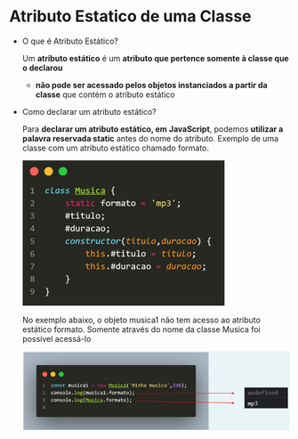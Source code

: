 # Atributo Estatico de uma Classe

- O que é Atributo Estático?
    
    Um **atributo estático** é um **atributo que pertence somente à classe que o declarou**
    
    - **não pode ser acessado pelos objetos instanciados a partir da classe** que contém o atributo estático
- Como declarar um atributo estático?
    
    Para **declarar um atributo estático, em JavaScript**, podemos **utilizar a palavra reservada static** antes do nome do atributo. Exemplo de uma classe com um atributo estático chamado formato.
    
    ![Untitled](Atributo%20Estatico%20de%20uma%20Classe%207ad5423095534e2a80a562b83dae3b27/Untitled.png)
    
    No exemplo abaixo, o objeto musica1 não tem acesso ao atributo estático formato. Somente através do nome da classe Musica foi possível acessá-lo
    
    ![Untitled](Atributo%20Estatico%20de%20uma%20Classe%207ad5423095534e2a80a562b83dae3b27/Untitled%201.png)